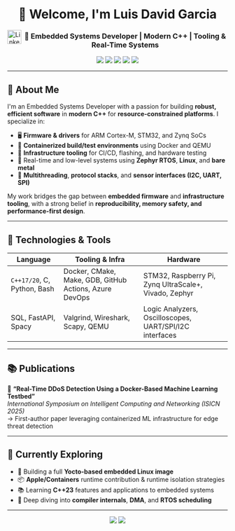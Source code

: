 <h1 align="center">👋 Welcome, I'm Luis David Garcia</h1>
<p align="center">
    <a href="https://www.linkedin.com/in/luisgd/">
        <img height="32" align="left" alt="LinkedIn" src="https://img.icons8.com/?size=512&id=8808&format=png" />
    </a>
</p>

<h3 align="center">🚀 Embedded Systems Developer | Modern C++ | Tooling & Real-Time Systems</h3>

<p align="center">
  <img src="https://img.shields.io/badge/C++17%2F20-blue?logo=c%2B%2B&logoColor=white" />
  <img src="https://img.shields.io/badge/Zephyr-RTOS-purple?logo=linux&logoColor=white" />
  <img src="https://img.shields.io/badge/Embedded%20Linux-ARM-green?logo=linux" />
  <img src="https://img.shields.io/badge/Docker-Automation-blue?logo=docker" />
  <img src="https://img.shields.io/badge/Python-Scripting-yellow?logo=python" />
</p>

---

## 🧠 About Me

I'm an Embedded Systems Developer with a passion for building **robust, efficient software** in **modern C++** for **resource-constrained platforms**. I specialize in:

- 🖥️ **Firmware & drivers** for ARM Cortex-M, STM32, and Zynq SoCs
- 🧪 **Containerized build/test environments** using Docker and QEMU
- 🧰 **Infrastructure tooling** for CI/CD, flashing, and hardware testing
- 🔧 Real-time and low-level systems using **Zephyr RTOS**, **Linux**, and **bare metal**
- 🧵 **Multithreading**, **protocol stacks**, and **sensor interfaces (I2C, UART, SPI)**

My work bridges the gap between **embedded firmware** and **infrastructure tooling**, with a strong belief in **reproducibility, memory safety, and performance-first design**.

---

## 🔨 Technologies & Tools

| Language | Tooling & Infra | Hardware |
|----------|------------------|----------|
| `C++17/20`, C, Python, Bash | Docker, CMake, Make, GDB, GitHub Actions, Azure DevOps | STM32, Raspberry Pi, Zynq UltraScale+, Vivado, Zephyr |
| SQL, FastAPI, Spacy         | Valgrind, Wireshark, Scapy, QEMU                         | Logic Analyzers, Oscilloscopes, UART/SPI/I2C interfaces |

---

## 📚 Publications

📄 **“Real-Time DDoS Detection Using a Docker-Based Machine Learning Testbed”**  
_International Symposium on Intelligent Computing and Networking (ISICN 2025)_  
→ First-author paper leveraging containerized ML infrastructure for edge threat detection

---

## 🌱 Currently Exploring

- 🔧 Building a full **Yocto-based embedded Linux image**
- 📦 **Apple/Containers** runtime contribution & runtime isolation strategies
- 📚 Learning **C++23** features and applications to embedded systems 
- 📘 Deep diving into **compiler internals**, **DMA**, and **RTOS scheduling**

---

<p align="center">
  <img src="https://github-readme-stats.vercel.app/api?username=luisdavidgarcia&show_icons=true&theme=radical" />
  <img src="https://github-readme-stats.vercel.app/api/top-langs/?username=luisdavidgarcia&layout=compact&theme=radical" />
</p>


